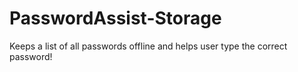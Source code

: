 # PasswordAssist-Storage
Keeps a list of all passwords offline and helps user type the correct password!
